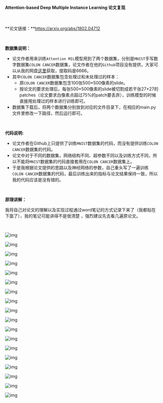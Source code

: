 #### Attention-based Deep Multiple Instance Learning 论文复现

<br>

**论文链接：**https://arxiv.org/abs/1802.04712

<br>

**数据集说明：**

- 论文作者用来训练`Attention MIL`模型用到了两个数据集，分别是`MNIST`手写数字数据集`COLON CANCER`数据集，论文作者在他的`Github`项目没有提供，大家可以从我的网盘[这里](https://pan.baidu.com/s/1pX2ddManpNUZjwkW4IEWhQ?pwd=6666  )获取，提取码是6666。
- 其中`COLON CANCER`数据集包含处理过和未处理过的样本：
  - 原`COLON CANCER`数据集包含100张500×500像素的slide。
  - 按论文的要求处理后，每张500×500像素的slide被切割成若干张27×27的patches（论文要求白像素点超过75%的patch要丢弃），训练模型的时候直接用处理过的样本进行训练即可。
- 数据集下载后，将两个数据集分别放到对应的文件目录下，在相应的main.py文件里修改一下路径，然后运行即可。

<br>

**代码说明:**

- 论文作者在Github上只提供了训练`MNIST`数据集的代码，而没有提供训练`COLON CANCER`数据集的代码。
- 论文中对于不同的数据集，网络结构不同、超参数不同以及训练方式不同，所以不能将`MNIST`数据集的代码直接套用在`COLON CANCER`数据集上。
- 于是我根据论文提供的思路以及神经网络的参数，自己重头写了一遍训练`COLON CANCER`数据集的代码，最后训练出来的指标与论文结果保持一致，所以我的代码应该是没有错的。

<br>

**原理讲解：**

我将自己对论文的理解以及实现过程通过word笔记的方式记录下来了（我都贴在下面了），我的笔记可能讲得不是很清楚 ，强烈建议先去看几遍原论文。

<br>

![img](https://raw.githubusercontent.com/ChongbinZhao/multiple-instance-learning/master/pictures/1.jpg)

![img](https://raw.githubusercontent.com/ChongbinZhao/multiple-instance-learning/master/pictures/2.jpg)

![img](https://raw.githubusercontent.com/ChongbinZhao/multiple-instance-learning/master/pictures/3.jpg)

![img](https://raw.githubusercontent.com/ChongbinZhao/multiple-instance-learning/master/pictures/4.jpg)

![img](https://raw.githubusercontent.com/ChongbinZhao/multiple-instance-learning/master/pictures/5.jpg)

![img](https://raw.githubusercontent.com/ChongbinZhao/multiple-instance-learning/master/pictures/6.jpg)

![img](https://raw.githubusercontent.com/ChongbinZhao/multiple-instance-learning/master/pictures/7.jpg)

![img](https://raw.githubusercontent.com/ChongbinZhao/multiple-instance-learning/master/pictures/8.jpg)

![img](https://raw.githubusercontent.com/ChongbinZhao/multiple-instance-learning/master/pictures/9.jpg)

![img](https://raw.githubusercontent.com/ChongbinZhao/multiple-instance-learning/master/pictures/10.jpg)

![img](https://raw.githubusercontent.com/ChongbinZhao/multiple-instance-learning/master/pictures/11.jpg)

![img](https://raw.githubusercontent.com/ChongbinZhao/multiple-instance-learning/master/pictures/12.jpg)

![img](https://raw.githubusercontent.com/ChongbinZhao/multiple-instance-learning/master/pictures/13.jpg)

![img](https://raw.githubusercontent.com/ChongbinZhao/multiple-instance-learning/master/pictures/14.jpg)

![img](https://raw.githubusercontent.com/ChongbinZhao/multiple-instance-learning/master/pictures/15.jpg)

![img](https://raw.githubusercontent.com/ChongbinZhao/multiple-instance-learning/master/pictures/16.jpg)

![img](https://raw.githubusercontent.com/ChongbinZhao/multiple-instance-learning/master/pictures/17.jpg)

![img](https://raw.githubusercontent.com/ChongbinZhao/multiple-instance-learning/master/pictures/18.jpg)